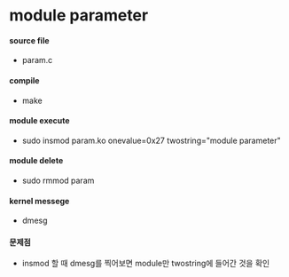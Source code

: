 # module parameter

#### source file
- param.c

#### compile
- make

#### module execute
- sudo insmod param.ko onevalue=0x27 twostring="module parameter"

#### module delete
- sudo rmmod param

#### kernel messege
- dmesg

#### __문제점__
- insmod 할 때 dmesg를 찍어보면 module만 twostring에 들어간 것을 확인

